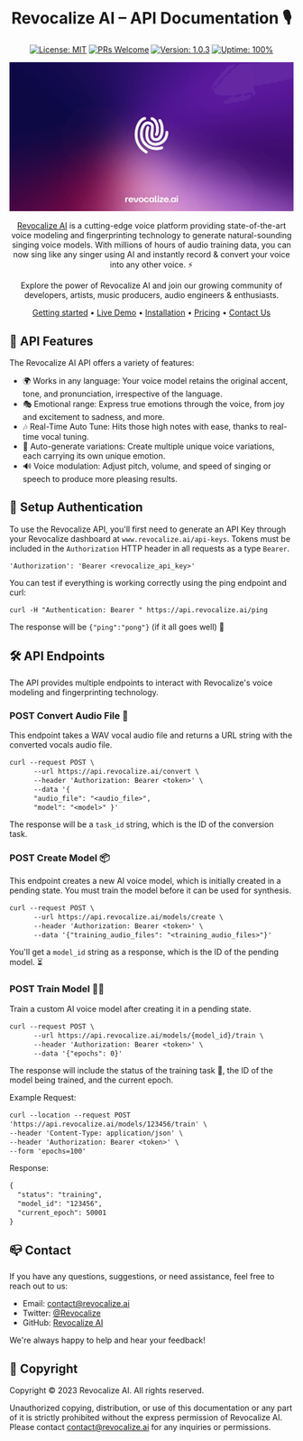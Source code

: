<!-- markdownlint-configure-file {
  "MD013": {
    "code_blocks": false,
    "tables": false
  },
  "MD033": false,
  "MD041": false
} -->

<div align="center">

# Revocalize AI – API Documentation 🎙️

[![License: MIT](https://img.shields.io/badge/License-MIT-yellow.svg)](https://opensource.org/licenses/MIT)
<a href='http://makeapullrequest.com'><img alt='PRs Welcome' src='https://img.shields.io/badge/PRs-welcome-brightgreen.svg?style=shields'/></a>
[![Version: 1.0.3](https://img.shields.io/badge/Version-1.3-blue)](https://www.revocalize.ai)
[![Uptime: 100%](https://img.shields.io/badge/Uptime-100%25-brightgreen)](https://www.revocalize.ai)

[![Revocalize AI Voice Models](/images/revocalize-ai-voice-models.png)](https://www.revocalize.ai)

[Revocalize AI](https://www.revocalize.ai) is a cutting-edge voice platform providing state-of-the-art voice modeling and fingerprinting technology to generate natural-sounding singing voice models. With millions of hours of audio training data, you can now sing like any singer using AI and instantly record & convert your voice into any other voice. ⚡️ 

Explore the power of Revocalize AI and join our growing community of developers, artists, music producers, audio engineers & enthusiasts.

[Getting started](https://docs.revocalize.ai) •
[Live Demo](https://www.revocalize.ai) •
[Installation](https://docs.revocalize.ai/authentication) •
[Pricing](https://www.revocalize.ai/pricing) •
[Contact Us](contact@revocalize.ai)

</div>

## 🚀 API Features

The Revocalize AI API offers a variety of features:

- 🌍 Works in any language: Your voice model retains the original accent, tone, and pronunciation, irrespective of the language.
- 🎭 Emotional range: Express true emotions through the voice, from joy and excitement to sadness, and more.
- 🎶 Real-Time Auto Tune: Hits those high notes with ease, thanks to real-time vocal tuning.
- 🔄 Auto-generate variations: Create multiple unique voice variations, each carrying its own unique emotion.
- 🔊 Voice modulation: Adjust pitch, volume, and speed of singing or speech to produce more pleasing results.

## 🔑 Setup Authentication

To use the Revocalize API, you'll first need to generate an API Key through your Revocalize dashboard at `www.revocalize.ai/api-keys`. Tokens must be included in the `Authorization` HTTP header in all requests as a type `Bearer`.

```shell
'Authorization': 'Bearer <revocalize_api_key>'
```

You can test if everything is working correctly using the ping endpoint and curl:

```shell
curl -H "Authentication: Bearer " https://api.revocalize.ai/ping
```

The response will be `{"ping":"pong"}` (if it all goes well) 🏓


## 🛠️ API Endpoints

The API provides multiple endpoints to interact with Revocalize's voice modeling and fingerprinting technology.

### POST Convert Audio File 🔄

This endpoint takes a WAV vocal audio file and returns a URL string with the converted vocals audio file.
```shell
curl --request POST \
      --url https://api.revocalize.ai/convert \
      --header 'Authorization: Bearer <token>' \
      --data '{
      "audio_file": "<audio_file>",
      "model": "<model>" }'
```

The response will be a `task_id` string, which is the ID of the conversion task.

### POST Create Model 📦

This endpoint creates a new AI voice model, which is initially created in a pending state. You must train the model before it can be used for synthesis.

```shell
curl --request POST \
      --url https://api.revocalize.ai/models/create \
      --header 'Authorization: Bearer <token>' \
      --data '{"training_audio_files": "<training_audio_files>"}'
```

You'll get a `model_id` string as a response, which is the ID of the pending model. ⏳


### POST Train Model 🏋️‍♀️


Train a custom AI voice model after creating it in a pending state.


```shell
curl --request POST \
      --url https://api.revocalize.ai/models/{model_id}/train \
      --header 'Authorization: Bearer <token>' \
      --data '{"epochs": 0}'
```

The response will include the status of the training task 🚦, the ID of the model being trained, and the current epoch.

Example Request:

    curl --location --request POST 'https://api.revocalize.ai/models/123456/train' \
    --header 'Content-Type: application/json' \
    --header 'Authorization: Bearer <token>' \
    --form 'epochs=100'

Response:

    {
      "status": "training",
      "model_id": "123456",
      "current_epoch": 50001
    }

## 📪 Contact

If you have any questions, suggestions, or need assistance, feel free to reach out to us:

- Email: [contact@revocalize.ai](mailto:contact@revocalize.ai)
- Twitter: [@Revocalize](https://twitter.com/Revocalize)
- GitHub: [Revocalize AI](https://github.com/Revocalize)

We're always happy to help and hear your feedback!


## 📄 Copyright

Copyright © 2023 Revocalize AI. All rights reserved.

Unauthorized copying, distribution, or use of this documentation or any part of it is strictly prohibited without the express permission of Revocalize AI. Please contact [contact@revocalize.ai](mailto:contact@revocalize.ai) for any inquiries or permissions.
